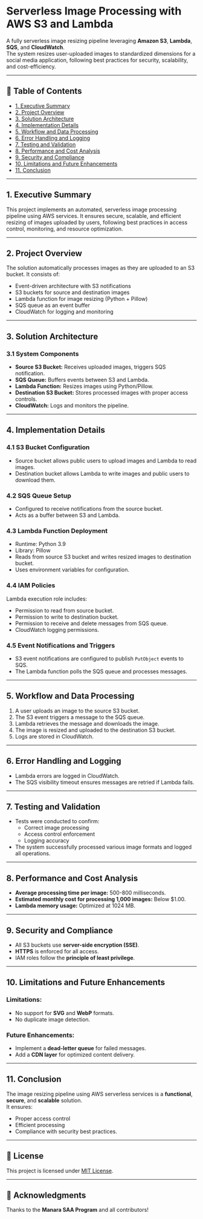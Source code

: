 # Serverless Image Processing with AWS S3 and Lambda

A fully serverless image resizing pipeline leveraging **Amazon S3**, **Lambda**, **SQS**, and **CloudWatch**.  
The system resizes user-uploaded images to standardized dimensions for a social media application, following best practices for security, scalability, and cost-efficiency.

---

## 🚀 Table of Contents

- [1. Executive Summary](#1-executive-summary)
- [2. Project Overview](#2-project-overview)
- [3. Solution Architecture](#3-solution-architecture)
- [4. Implementation Details](#4-implementation-details)
- [5. Workflow and Data Processing](#5-workflow-and-data-processing)
- [6. Error Handling and Logging](#6-error-handling-and-logging)
- [7. Testing and Validation](#7-testing-and-validation)
- [8. Performance and Cost Analysis](#8-performance-and-cost-analysis)
- [9. Security and Compliance](#9-security-and-compliance)
- [10. Limitations and Future Enhancements](#10-limitations-and-future-enhancements)
- [11. Conclusion](#11-conclusion)

---

## 1. Executive Summary

This project implements an automated, serverless image processing pipeline using AWS services. It ensures secure, scalable, and efficient resizing of images uploaded by users, following best practices in access control, monitoring, and resource optimization.

---

## 2. Project Overview

The solution automatically processes images as they are uploaded to an S3 bucket. It consists of:
- Event-driven architecture with S3 notifications
- S3 buckets for source and destination images
- Lambda function for image resizing (Python + Pillow)
- SQS queue as an event buffer
- CloudWatch for logging and monitoring

---

## 3. Solution Architecture

### 3.1 System Components

- **Source S3 Bucket:** Receives uploaded images, triggers SQS notification.
- **SQS Queue:** Buffers events between S3 and Lambda.
- **Lambda Function:** Resizes images using Python/Pillow.
- **Destination S3 Bucket:** Stores processed images with proper access controls.
- **CloudWatch:** Logs and monitors the pipeline.

---

## 4. Implementation Details

### 4.1 S3 Bucket Configuration

- Source bucket allows public users to upload images and Lambda to read images.
- Destination bucket allows Lambda to write images and public users to download them.

### 4.2 SQS Queue Setup

- Configured to receive notifications from the source bucket.
- Acts as a buffer between S3 and Lambda.

### 4.3 Lambda Function Deployment

- Runtime: Python 3.9
- Library: Pillow
- Reads from source S3 bucket and writes resized images to destination bucket.
- Uses environment variables for configuration.

### 4.4 IAM Policies

Lambda execution role includes:
- Permission to read from source bucket.
- Permission to write to destination bucket.
- Permission to receive and delete messages from SQS queue.
- CloudWatch logging permissions.

### 4.5 Event Notifications and Triggers

- S3 event notifications are configured to publish `PutObject` events to SQS.
- The Lambda function polls the SQS queue and processes messages.

---

## 5. Workflow and Data Processing

1. A user uploads an image to the source S3 bucket.
2. The S3 event triggers a message to the SQS queue.
3. Lambda retrieves the message and downloads the image.
4. The image is resized and uploaded to the destination S3 bucket.
5. Logs are stored in CloudWatch.

---

## 6. Error Handling and Logging

- Lambda errors are logged in CloudWatch.
- The SQS visibility timeout ensures messages are retried if Lambda fails.

---

## 7. Testing and Validation

- Tests were conducted to confirm:
  - Correct image processing
  - Access control enforcement
  - Logging accuracy
- The system successfully processed various image formats and logged all operations.

---

## 8. Performance and Cost Analysis

- **Average processing time per image:** 500-800 milliseconds.
- **Estimated monthly cost for processing 1,000 images:** Below $1.00.
- **Lambda memory usage:** Optimized at 1024 MB.

---

## 9. Security and Compliance

- All S3 buckets use **server-side encryption (SSE)**.
- **HTTPS** is enforced for all access.
- IAM roles follow the **principle of least privilege**.

---

## 10. Limitations and Future Enhancements

### Limitations:
- No support for **SVG** and **WebP** formats.
- No duplicate image detection.

### Future Enhancements:
- Implement a **dead-letter queue** for failed messages.
- Add a **CDN layer** for optimized content delivery.

---

## 11. Conclusion

The image resizing pipeline using AWS serverless services is a **functional**, **secure**, and **scalable** solution.  
It ensures:
- Proper access control
- Efficient processing
- Compliance with security best practices.

---

## 📌 License

This project is licensed under [MIT License](LICENSE).

---

## 🙌 Acknowledgments

Thanks to the **Manara SAA Program** and all contributors!
